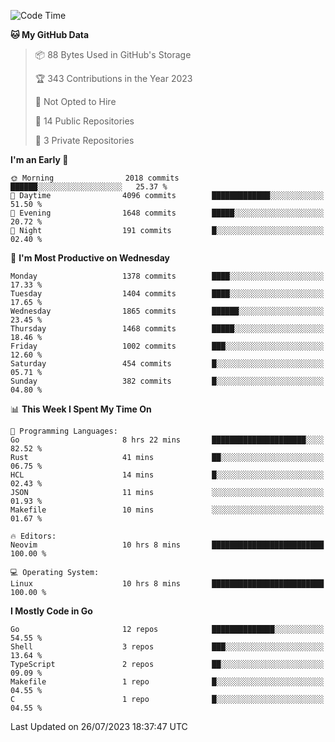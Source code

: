 <!--START_SECTION:waka-->
![Code Time](http://img.shields.io/badge/Code%20Time-81%20hrs%203%20mins-blue)

**🐱 My GitHub Data** 

> 📦 88 Bytes Used in GitHub's Storage 
 > 
> 🏆 343 Contributions in the Year 2023
 > 
> 🚫 Not Opted to Hire
 > 
> 📜 14 Public Repositories 
 > 
> 🔑 3 Private Repositories 
 > 
**I'm an Early 🐤** 

```text
🌞 Morning                2018 commits        ██████░░░░░░░░░░░░░░░░░░░   25.37 % 
🌆 Daytime                4096 commits        █████████████░░░░░░░░░░░░   51.50 % 
🌃 Evening                1648 commits        █████░░░░░░░░░░░░░░░░░░░░   20.72 % 
🌙 Night                  191 commits         █░░░░░░░░░░░░░░░░░░░░░░░░   02.40 % 
```
📅 **I'm Most Productive on Wednesday** 

```text
Monday                   1378 commits        ████░░░░░░░░░░░░░░░░░░░░░   17.33 % 
Tuesday                  1404 commits        ████░░░░░░░░░░░░░░░░░░░░░   17.65 % 
Wednesday                1865 commits        ██████░░░░░░░░░░░░░░░░░░░   23.45 % 
Thursday                 1468 commits        █████░░░░░░░░░░░░░░░░░░░░   18.46 % 
Friday                   1002 commits        ███░░░░░░░░░░░░░░░░░░░░░░   12.60 % 
Saturday                 454 commits         █░░░░░░░░░░░░░░░░░░░░░░░░   05.71 % 
Sunday                   382 commits         █░░░░░░░░░░░░░░░░░░░░░░░░   04.80 % 
```


📊 **This Week I Spent My Time On** 

```text
💬 Programming Languages: 
Go                       8 hrs 22 mins       █████████████████████░░░░   82.52 % 
Rust                     41 mins             ██░░░░░░░░░░░░░░░░░░░░░░░   06.75 % 
HCL                      14 mins             █░░░░░░░░░░░░░░░░░░░░░░░░   02.43 % 
JSON                     11 mins             ░░░░░░░░░░░░░░░░░░░░░░░░░   01.93 % 
Makefile                 10 mins             ░░░░░░░░░░░░░░░░░░░░░░░░░   01.67 % 

🔥 Editors: 
Neovim                   10 hrs 8 mins       █████████████████████████   100.00 % 

💻 Operating System: 
Linux                    10 hrs 8 mins       █████████████████████████   100.00 % 
```

**I Mostly Code in Go** 

```text
Go                       12 repos            ██████████████░░░░░░░░░░░   54.55 % 
Shell                    3 repos             ███░░░░░░░░░░░░░░░░░░░░░░   13.64 % 
TypeScript               2 repos             ██░░░░░░░░░░░░░░░░░░░░░░░   09.09 % 
Makefile                 1 repo              █░░░░░░░░░░░░░░░░░░░░░░░░   04.55 % 
C                        1 repo              █░░░░░░░░░░░░░░░░░░░░░░░░   04.55 % 
```




 Last Updated on 26/07/2023 18:37:47 UTC
<!--END_SECTION:waka-->
